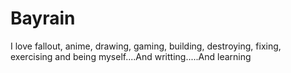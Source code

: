 # Bayrain
I love fallout, anime, drawing, gaming, building, destroying, fixing, exercising and being myself....And writting.....And learning
